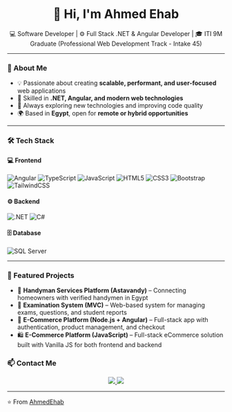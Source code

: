 <!-- README.md -->

<h1 align="center">👋 Hi, I'm Ahmed Ehab</h1>

<p align="center">
💻 Software Developer | ⚙️ Full Stack .NET & Angular Developer | 🎓 ITI 9M Graduate (Professional Web Development Track - Intake 45)
</p>

---

### 🧠 About Me
- 💡 Passionate about creating **scalable, performant, and user-focused** web applications  
- 🧩 Skilled in **.NET, Angular, and modern web technologies**  
- 🚀 Always exploring new technologies and improving code quality  
- 🌍 Based in **Egypt**, open for **remote or hybrid opportunities**

---

### 🛠️ Tech Stack

#### 💻 Frontend
![Angular](https://img.shields.io/badge/Angular-DD0031?style=for-the-badge&logo=angular&logoColor=white)
![TypeScript](https://img.shields.io/badge/TypeScript-3178C6?style=for-the-badge&logo=typescript&logoColor=white)
![JavaScript](https://img.shields.io/badge/JavaScript-F7DF1E?style=for-the-badge&logo=javascript&logoColor=black)
![HTML5](https://img.shields.io/badge/HTML5-E34F26?style=for-the-badge&logo=html5&logoColor=white)
![CSS3](https://img.shields.io/badge/CSS3-1572B6?style=for-the-badge&logo=css3&logoColor=white)
![Bootstrap](https://img.shields.io/badge/Bootstrap-7952B3?style=for-the-badge&logo=bootstrap&logoColor=white)
![TailwindCSS](https://img.shields.io/badge/Tailwind_CSS-06B6D4?style=for-the-badge&logo=tailwindcss&logoColor=white)


#### ⚙️ Backend
![.NET](https://img.shields.io/badge/.NET-512BD4?style=for-the-badge&logo=dotnet&logoColor=white)
![C#](https://img.shields.io/badge/C%23-239120?style=for-the-badge&logo=c-sharp&logoColor=white)

#### 🗄️ Database
![SQL Server](https://img.shields.io/badge/SQL%20Server-CC2927?style=for-the-badge&logo=microsoftsqlserver&logoColor=white)

---
### 🚀 Featured Projects
- 🧰 **Handyman Services Platform (Astavandy)** – Connecting homeowners with verified handymen in Egypt  
- 🧮 **Examination System (MVC)** – Web-based system for managing exams, questions, and student reports  
- 🛒 **E-Commerce Platform (Node.js + Angular)** – Full-stack app with authentication, product management, and checkout  
- 🛍️ **E-Commerce Platform (JavaScript)** – Full-stack eCommerce solution built with Vanilla JS for both frontend and backend  

### 📫 Contact Me
<p align="center">
  <a href="mailto:ahmedehab308@gmail.com">
    <img src="https://img.shields.io/badge/Email-D14836?style=for-the-badge&logo=gmail&logoColor=white"/>
  </a>
  <a href="https://linkedin.com/in/ahmedehab308">
    <img src="https://img.shields.io/badge/LinkedIn-0077B5?style=for-the-badge&logo=linkedin&logoColor=white"/>
  </a>
</p>

---

⭐️ From [AhmedEhab](https://github.com/AhmedEhab)
